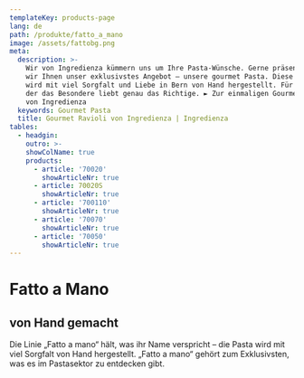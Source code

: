 ```yaml
---
templateKey: products-page
lang: de
path: /produkte/fatto_a_mano
image: /assets/fattobg.png
meta:
  description: >-
    Wir von Ingredienza kümmern uns um Ihre Pasta-Wünsche. Gerne präsentieren
    wir Ihnen unser exklusivstes Angebot – unsere gourmet Pasta. Diese Pasta
    wird mit viel Sorgfalt und Liebe in Bern von Hand hergestellt. Für jeden,
    der das Besondere liebt genau das Richtige. ► Zur einmaligen Gourmet Pasta
    von Ingredienza
  keywords: Gourmet Pasta
  title: Gourmet Ravioli von Ingredienza | Ingredienza
tables:
  - headgin:
    outro: >-
    showColName: true
    products:
      - article: '70020'
        showArticleNr: true
      - article: 70020S
        showArticleNr: true
      - article: '700110'
        showArticleNr: true
      - article: '70070'
        showArticleNr: true
      - article: '70050'
        showArticleNr: true
---
```


# Fatto a Mano

## von Hand gemacht

Die Linie „Fatto a mano“ hält, was ihr Name verspricht – die Pasta wird mit
viel Sorgfalt von Hand hergestellt. „Fatto a mano“ gehört zum Exklusivsten,
was es im Pastasektor zu entdecken gibt.
